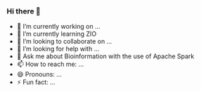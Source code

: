 ### Hi there 👋
- 🔭 I’m currently working on ...
- 🌱 I’m currently learning ZIO
- 👯 I’m looking to collaborate on ...
- 🤔 I’m looking for help with ...
- 💬 Ask me about Bioinformation with the use of Apache Spark 
- 📫 How to reach me: ...
- 😄 Pronouns: ...
- ⚡ Fun fact: ...

<!--
**synchris/synchris** is a ✨ _special_ ✨ repository because its `README.md` (this file) appears on your GitHub profile.

Here are some ideas to get you started:

- 🔭 I’m currently working on ...
- 🌱 I’m currently learning ...
- 👯 I’m looking to collaborate on ...
- 🤔 I’m looking for help with ...
- 💬 Ask me about ...
- 📫 How to reach me: ...
- 😄 Pronouns: ...
- ⚡ Fun fact: ...
-->
